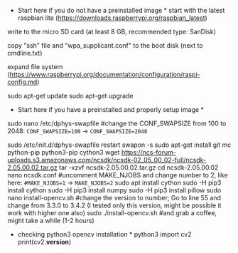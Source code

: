 * Start here if you do not have a preinstalled image *
start with the latest raspbian lite (https://downloads.raspberrypi.org/raspbian_latest)

write to the micro SD card (at least 8 GB, recommended type: SanDisk)

copy "ssh" file and "wpa_supplicant.conf" to the boot disk (next to cmdline.txt)

expand file system (https://www.raspberrypi.org/documentation/configuration/raspi-config.md)

sudo apt-get update
sudo apt-get upgrade

* Start here if you have a preinstalled and properly setup image *

sudo nano /etc/dphys-swapfile
#change the CONF_SWAPSIZE from 100 to 2048:
`CONF_SWAPSIZE=100` ->	  `CONF_SWAPSIZE=2048`

sudo /etc/init.d/dphys-swapfile restart swapon -s
sudo apt-get install git mc python-pip python3-pip cython3
wget https://ncs-forum-uploads.s3.amazonaws.com/ncsdk/ncsdk-02_05_00_02-full/ncsdk-2.05.00.02.tar.gz
tar -xzvf ncsdk-2.05.00.02.tar.gz
cd ncsdk-2.05.00.02
nano ncsdk.conf
#uncomment MAKE_NJOBS and change number to 2, like here:
`#MAKE_NJOBS=1` -> `MAKE_NJOBS=2`
sudo apt install cython
sudo -H pip3 install cython
sudo -H pip3 install numpy
sudo -H pip3 install pillow
sudo nano install-opencv.sh
#change the version to number; Go to line 55 and change from 3.3.0 to 3.4.2 (I tested only this version, might be possible it work with higher one also)
sudo ./install-opencv.sh
#and grab a coffee, might take a while (1-2 hours)

* checking python3 opencv installation *
python3
import cv2
print(cv2.__version__)

